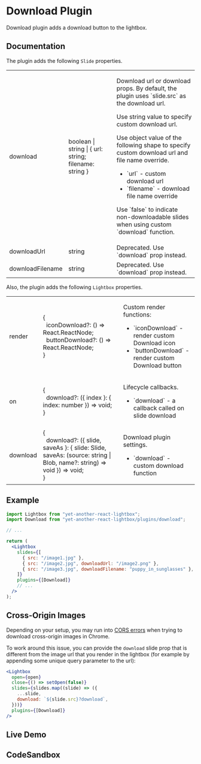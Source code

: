 # Download Plugin

Download plugin adds a download button to the lightbox.

## Documentation

The plugin adds the following `Slide` properties.

<table class="docs">
  <tbody>
    <tr>
      <td>download</td>
      <td>boolean | string | &#123; url: string; filename: string &#125;</td>
      <td>
        <p>Download url or download props. By default, the plugin uses `slide.src` as the download url.</p>
        <p>Use string value to specify custom download url.</p>
        <p>Use object value of the following shape to specify custom download url and file name override.</p>
        <ul>
          <li>`url` - custom download url</li>
          <li>`filename` - download file name override</li>
        </ul>
        <p>Use `false` to indicate non-downloadable slides when using custom `download` function.</p>
      </td>
    </tr>
    <tr>
      <td>downloadUrl</td>
      <td>string</td>
      <td>Deprecated. Use `download` prop instead.</td>
    </tr>
    <tr>
      <td>downloadFilename</td>
      <td>string</td>
      <td>Deprecated. Use `download` prop instead.</td>
    </tr>
  </tbody>
</table>

Also, the plugin adds the following `Lightbox` properties.

<table class="docs">
  <tbody>
    <tr>
      <td>render</td>
      <td>
        &#123;<br />
        &nbsp;&nbsp;iconDownload?: () => React.ReactNode;<br />
        &nbsp;&nbsp;buttonDownload?: () => React.ReactNode;<br />
        &#125;
      </td>
      <td>
        <p>Custom render functions:</p>
        <ul>
          <li>`iconDownload` - render custom Download icon</li>
          <li>`buttonDownload` - render custom Download button</li>
        </ul>
      </td>
    </tr>
    <tr>
      <td>on</td>
      <td>
        &#123;<br />
        &nbsp;&nbsp;download?: (&#123; index &#125;: &#123; index: number &#125;) => void;<br />
        &#125;
      </td>
      <td>
        <p>Lifecycle callbacks.</p>
        <ul>
          <li>`download` - a callback called on slide download</li>
        </ul>
      </td>
    </tr>
    <tr>
      <td>download</td>
      <td>
        &#123;<br />
        &nbsp;&nbsp;download?: (&#123; slide, saveAs &#125;: &#123; slide: Slide, saveAs: (source: string | Blob, name?: string) => void &#125;) => void;<br />
        &#125;
      </td>
      <td>
        <p>Download plugin settings.</p>
        <ul>
          <li>`download` - custom download function</li>
        </ul>
      </td>
    </tr>
  </tbody>
</table>

## Example

```jsx
import Lightbox from "yet-another-react-lightbox";
import Download from "yet-another-react-lightbox/plugins/download";

// ...

return (
  <Lightbox
    slides={[
      { src: "/image1.jpg" },
      { src: "/image2.jpg", downloadUrl: "/image2.png" },
      { src: "/image3.jpg", downloadFilename: "puppy_in_sunglasses" },
    ]}
    plugins={[Download]}
    // ...
  />
);
```

## Cross-Origin Images

Depending on your setup, you may run into
[CORS errors](https://github.com/igordanchenko/yet-another-react-lightbox/issues/119)
when trying to download cross-origin images in Chrome.

To work around this issue, you can provide the `download` slide prop that is
different from the image url that you render in the lightbox (for example by
appending some unique query parameter to the url):

```jsx
<Lightbox
  open={open}
  close={() => setOpen(false)}
  slides={slides.map((slide) => ({
    ...slide,
    download: `${slide.src}?download`,
  }))}
  plugins={[Download]}
/>
```

## Live Demo

<DownloadPluginExample />

## CodeSandbox

<CodeSandboxLink file="/src/examples/DownloadPlugin.tsx" path="/plugins/download" />
